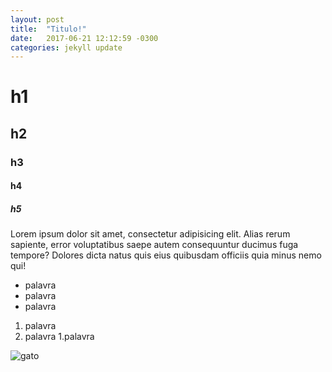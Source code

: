 ```yaml
---
layout: post
title:  "Titulo!"
date:   2017-06-21 12:12:59 -0300
categories: jekyll update
---
```

# h1
## h2
### h3
#### h4
##### h5

Lorem ipsum dolor sit amet, consectetur adipisicing elit. Alias rerum sapiente, error voluptatibus saepe autem consequuntur ducimus fuga tempore? Dolores dicta natus quis eius quibusdam officiis quia minus nemo qui!

- palavra
- palavra
- palavra

1. palavra
1. palavra
1.palavra

![gato](http://www.rd.com/wp-content/uploads/sites/2/2016/04/01-cat-wants-to-tell-you-laptop.jpg)